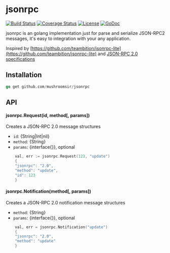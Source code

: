 # jsonrpc

[![Build Status](https://travis-ci.org/mushroomsir/jsonrpc.svg?branch=master)](https://travis-ci.org/mushroomsir/jsonrpc)
[![Coverage Status](http://img.shields.io/coveralls/mushroomsir/jsonrpc.svg?style=flat-square)](https://coveralls.io/r/mushroomsir/jsonrpc)
[![License](http://img.shields.io/badge/license-mit-blue.svg?style=flat-square)](https://raw.githubusercontent.com/mushroomsir/jsonrpc/master/LICENSE)
[![GoDoc](http://img.shields.io/badge/go-documentation-blue.svg?style=flat-square)](http://godoc.org/github.com/mushroomsir/jsonrpc)

jsonrpc is an golang implementation just for parse and serialize JSON-RPC2 messages, it's easy to integration with your any application.

Inspired by [https://github.com/teambition/jsonrpc-lite](https://github.com/teambition/jsonrpc-lite) and [JSON-RPC 2.0 specifications](http://jsonrpc.org/specification)
## Installation
```go
go get github.com/mushroomsir/jsonrpc
```

## API
####  jsonrpc.Request(id, method[, params])
Creates a JSON-RPC 2.0 message structures 
- `id`: {String|Int|nil}
- `method`: {String}
- `params`:  {interface{}}, optional
```go
	val, err := jsonrpc.Request(123, "update")
	{
    "jsonrpc": "2.0",
    "method": "update",
    "id": 123
    }
```
####  jsonrpc.Notification(method[, params])
Creates a JSON-RPC 2.0 notification message structures
- `method`: {String}
- `params`:  {interface{}}, optional
```go
    val, err = jsonrpc.Notification("update")
    {
    "jsonrpc": "2.0",
    "method": "update"
    }
```   